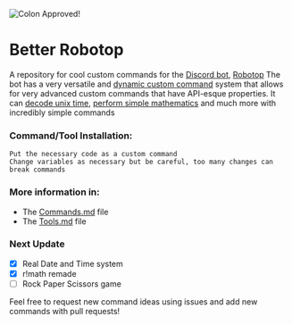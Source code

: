 ![Colon Approved!](https://img.shields.io/badge/Colon%20Approved-Sorta-%23ffa500?style=for-the-badge)

# Better Robotop
A repository for cool custom commands for the [Discord bot](https://discord.com/developers/docs/intro#bots-and-apps), [Robotop](https://robotop.xyz)
The bot has a very versatile and [dynamic custom command](https://robotop.xyz/customcommands/dynamic) system that allows for very advanced custom commands that have API-esque properties. It can [decode unix time](https://github.com/toxicscientist/Better-Robotop/blob/master/tools/SecondsSince0000AD.yaml), [perform simple mathematics](https://github.com/toxicscientist/Better-Robotop/blob/master/commands/math-remastered.yaml) and much more with incredibly simple commands

### Command/Tool Installation:

```
Put the necessary code as a custom command
Change variables as necessary but be careful, too many changes can break commands
```

### More information in:

* The [Commands.md](https://github.com/toxicscientist/Better-Robotop/blob/master/commands/Commands.md) file
* The [Tools.md](https://github.com/toxicscientist/Better-Robotop/blob/master/commands/Commands.md) file

### Next Update

- [x] Real Date and Time system
- [x] r!math remade
- [ ] Rock Paper Scissors game

Feel free to request new command ideas using issues and add new commands with pull requests!
